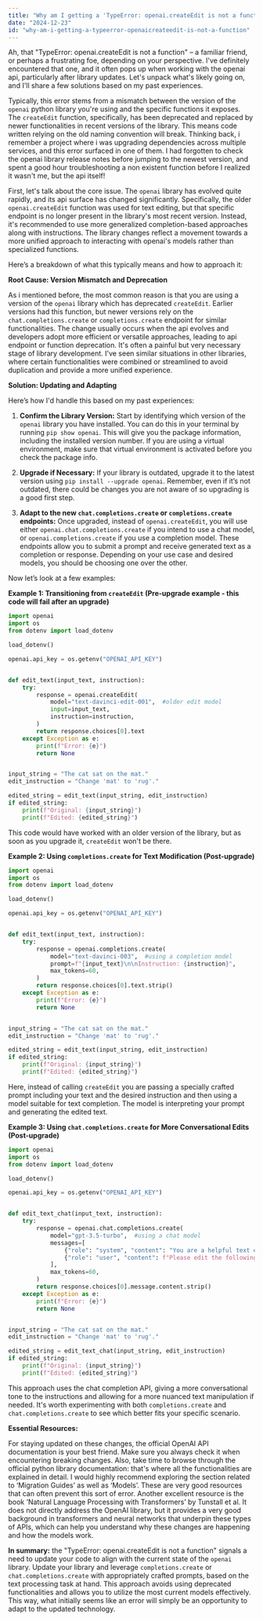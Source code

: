 ```yaml
---
title: "Why am I getting a 'TypeError: openai.createEdit is not a function'?"
date: "2024-12-23"
id: "why-am-i-getting-a-typeerror-openaicreateedit-is-not-a-function"
---
```


Ah, that "TypeError: openai.createEdit is not a function" – a familiar friend, or perhaps a frustrating foe, depending on your perspective. I've definitely encountered that one, and it often pops up when working with the openai api, particularly after library updates. Let's unpack what's likely going on, and I'll share a few solutions based on my past experiences.

Typically, this error stems from a mismatch between the version of the `openai` python library you're using and the specific functions it exposes. The `createEdit` function, specifically, has been deprecated and replaced by newer functionalities in recent versions of the library. This means code written relying on the old naming convention will break. Thinking back, i remember a project where i was upgrading dependencies across multiple services, and this error surfaced in one of them. I had forgotten to check the openai library release notes before jumping to the newest version, and spent a good hour troubleshooting a non existent function before I realized it wasn't me, but the api itself!

First, let's talk about the core issue. The `openai` library has evolved quite rapidly, and its api surface has changed significantly. Specifically, the older `openai.createEdit` function was used for text editing, but that specific endpoint is no longer present in the library's most recent version. Instead, it's recommended to use more generalized completion-based approaches along with instructions. The library changes reflect a movement towards a more unified approach to interacting with openai's models rather than specialized functions.

Here’s a breakdown of what this typically means and how to approach it:

**Root Cause: Version Mismatch and Deprecation**

As i mentioned before, the most common reason is that you are using a version of the `openai` library which has deprecated `createEdit`. Earlier versions had this function, but newer versions rely on the `chat.completions.create` or `completions.create` endpoint for similar functionalities. The change usually occurs when the api evolves and developers adopt more efficient or versatile approaches, leading to api endpoint or function deprecation. It's often a painful but very necessary stage of library development. I've seen similar situations in other libraries, where certain functionalities were combined or streamlined to avoid duplication and provide a more unified experience.

**Solution: Updating and Adapting**

Here’s how I'd handle this based on my past experiences:

1.  **Confirm the Library Version:** Start by identifying which version of the `openai` library you have installed. You can do this in your terminal by running `pip show openai`. This will give you the package information, including the installed version number. If you are using a virtual environment, make sure that virtual environment is activated before you check the package info.

2.  **Upgrade if Necessary:** If your library is outdated, upgrade it to the latest version using `pip install --upgrade openai`. Remember, even if it’s not outdated, there could be changes you are not aware of so upgrading is a good first step.

3.  **Adapt to the new `chat.completions.create` or `completions.create` endpoints:** Once upgraded, instead of `openai.createEdit`, you will use either `openai.chat.completions.create` if you intend to use a chat model, or `openai.completions.create` if you use a completion model. These endpoints allow you to submit a prompt and receive generated text as a completion or response. Depending on your use case and desired models, you should be choosing one over the other.

Now let’s look at a few examples:

**Example 1: Transitioning from `createEdit` (Pre-upgrade example - this code will fail after an upgrade)**
```python
import openai
import os
from dotenv import load_dotenv

load_dotenv()

openai.api_key = os.getenv("OPENAI_API_KEY")


def edit_text(input_text, instruction):
    try:
        response = openai.createEdit(
            model="text-davinci-edit-001",  #older edit model
            input=input_text,
            instruction=instruction,
        )
        return response.choices[0].text
    except Exception as e:
        print(f"Error: {e}")
        return None


input_string = "The cat sat on the mat."
edit_instruction = "Change 'mat' to 'rug'."

edited_string = edit_text(input_string, edit_instruction)
if edited_string:
    print(f"Original: {input_string}")
    print(f"Edited: {edited_string}")
```
This code would have worked with an older version of the library, but as soon as you upgrade it, `createEdit` won't be there.

**Example 2: Using `completions.create` for Text Modification (Post-upgrade)**
```python
import openai
import os
from dotenv import load_dotenv

load_dotenv()

openai.api_key = os.getenv("OPENAI_API_KEY")


def edit_text(input_text, instruction):
    try:
        response = openai.completions.create(
            model="text-davinci-003",  #using a completion model
            prompt=f"{input_text}\n\nInstruction: {instruction}",
            max_tokens=60,
        )
        return response.choices[0].text.strip()
    except Exception as e:
        print(f"Error: {e}")
        return None


input_string = "The cat sat on the mat."
edit_instruction = "Change 'mat' to 'rug'."

edited_string = edit_text(input_string, edit_instruction)
if edited_string:
    print(f"Original: {input_string}")
    print(f"Edited: {edited_string}")

```
Here, instead of calling `createEdit` you are passing a specially crafted prompt including your text and the desired instruction and then using a model suitable for text completion. The model is interpreting your prompt and generating the edited text.

**Example 3: Using `chat.completions.create` for More Conversational Edits (Post-upgrade)**
```python
import openai
import os
from dotenv import load_dotenv

load_dotenv()

openai.api_key = os.getenv("OPENAI_API_KEY")


def edit_text_chat(input_text, instruction):
    try:
        response = openai.chat.completions.create(
            model="gpt-3.5-turbo",  #using a chat model
            messages=[
                {"role": "system", "content": "You are a helpful text editing assistant."},
                {"role": "user", "content": f"Please edit the following text: '{input_text}'. Here are the instructions: {instruction}"},
            ],
            max_tokens=60,
        )
        return response.choices[0].message.content.strip()
    except Exception as e:
        print(f"Error: {e}")
        return None


input_string = "The cat sat on the mat."
edit_instruction = "Change 'mat' to 'rug'."

edited_string = edit_text_chat(input_string, edit_instruction)
if edited_string:
    print(f"Original: {input_string}")
    print(f"Edited: {edited_string}")
```
This approach uses the chat completion API, giving a more conversational tone to the instructions and allowing for a more nuanced text manipulation if needed. It's worth experimenting with both `completions.create` and `chat.completions.create` to see which better fits your specific scenario.

**Essential Resources:**

For staying updated on these changes, the official OpenAI API documentation is your best friend. Make sure you always check it when encountering breaking changes. Also, take time to browse through the official python library documentation: that's where all the functionalities are explained in detail. I would highly recommend exploring the section related to ‘Migration Guides’ as well as ‘Models’. These are very good resources that can often prevent this sort of error. Another excellent resource is the book ‘Natural Language Processing with Transformers’ by Tunstall et al. It does not directly address the OpenAI library, but it provides a very good background in transformers and neural networks that underpin these types of APIs, which can help you understand why these changes are happening and how the models work.

**In summary:** the "TypeError: openai.createEdit is not a function" signals a need to update your code to align with the current state of the `openai` library. Update your library and leverage `completions.create` or `chat.completions.create` with appropriately crafted prompts, based on the text processing task at hand. This approach avoids using deprecated functionalities and allows you to utilize the most current models effectively. This way, what initially seems like an error will simply be an opportunity to adapt to the updated technology.
